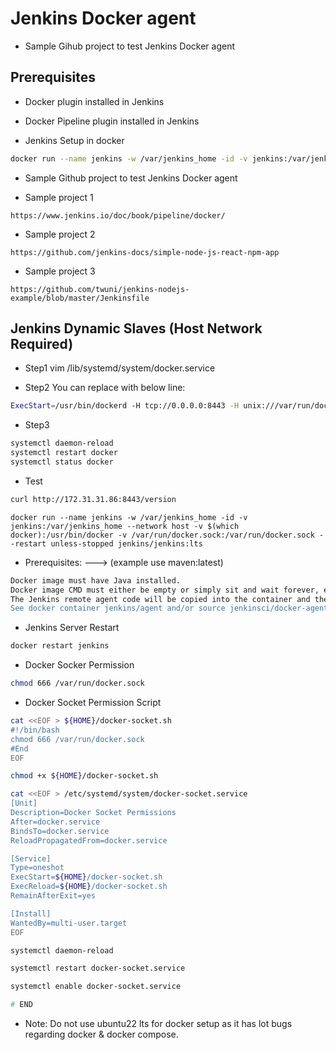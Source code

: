 # Jenkins Docker agent

- Sample Gihub project to test Jenkins Docker agent

## Prerequisites

- Docker plugin installed in Jenkins

- Docker Pipeline plugin installed in Jenkins

- Jenkins Setup in docker

```bash
docker run --name jenkins -w /var/jenkins_home -id -v jenkins:/var/jenkins_home --network host -p 80:8080 -p 50000:50000 -v $(which docker):/usr/bin/docker -v /var/run/docker.sock:/var/run/docker.sock --restart unless-stopped jenkins/jenkins:lts
```


- Sample Github project to test Jenkins Docker agent

- Sample project 1
```github
https://www.jenkins.io/doc/book/pipeline/docker/
```

- Sample project 2
```github
https://github.com/jenkins-docs/simple-node-js-react-npm-app
```

- Sample project 3
```github
https://github.com/twuni/jenkins-nodejs-example/blob/master/Jenkinsfile
```






## Jenkins Dynamic Slaves (Host Network Required)

- Step1
 vim /lib/systemd/system/docker.service
 
 - Step2 You can replace with below line:

```bash
ExecStart=/usr/bin/dockerd -H tcp://0.0.0.0:8443 -H unix:///var/run/docker.sock
```

- Step3
```bash
systemctl daemon-reload
systemctl restart docker
systemctl status docker
```

- Test
```bash
curl http://172.31.31.86:8443/version
 ```

 ```docker
docker run --name jenkins -w /var/jenkins_home -id -v jenkins:/var/jenkins_home --network host -v $(which docker):/usr/bin/docker -v /var/run/docker.sock:/var/run/docker.sock --restart unless-stopped jenkins/jenkins:lts
```

- Prerequisites: ---> (example use maven:latest)
```bash
Docker image must have Java installed.
Docker image CMD must either be empty or simply sit and wait forever, e.g. /bin/bash.
The Jenkins remote agent code will be copied into the container and then run using the Java that's installed in the container.
See docker container jenkins/agent and/or source jenkinsci/docker-agent as an example.
```

- Jenkins Server Restart
```bash
docker restart jenkins
```

- Docker Socker Permission

```bash
chmod 666 /var/run/docker.sock
```

- Docker Socket Permission Script

```bash
cat <<EOF > ${HOME}/docker-socket.sh
#!/bin/bash
chmod 666 /var/run/docker.sock
#End
EOF

chmod +x ${HOME}/docker-socket.sh

cat <<EOF > /etc/systemd/system/docker-socket.service
[Unit]
Description=Docker Socket Permissions
After=docker.service
BindsTo=docker.service
ReloadPropagatedFrom=docker.service

[Service]
Type=oneshot
ExecStart=${HOME}/docker-socket.sh
ExecReload=${HOME}/docker-socket.sh
RemainAfterExit=yes

[Install]
WantedBy=multi-user.target
EOF

systemctl daemon-reload

systemctl restart docker-socket.service

systemctl enable docker-socket.service

# END
```
- Note: Do not use ubuntu22 lts for docker setup as it has lot bugs regarding docker & docker compose.
